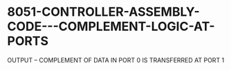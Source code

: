 # 8051-CONTROLLER-ASSEMBLY-CODE---COMPLEMENT-LOGIC-AT-PORTS
OUTPUT –  COMPLEMENT OF DATA IN PORT 0 IS TRANSFERRED AT PORT 1
